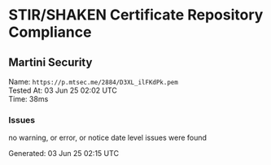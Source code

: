 # STIR/SHAKEN Certificate Repository Compliance

## Martini Security

Name: `https://p.mtsec.me/2884/D3XL_ilFKdPk.pem`\
Tested At: 03 Jun 25 02:02 UTC\
Time: 38ms

### Issues

no warning, or error, or notice date level issues were found

Generated: 03 Jun 25 02:15 UTC